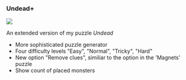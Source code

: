 ### Undead+
![](https://raw.githubusercontent.com/SteffenBauer/sgtpuzzles-extended/master/screenshots/undead_plus.png)

An extended version of my puzzle *Undead*

* More sophisticated puzzle generator
* Four difficulty levels "Easy", "Normal", "Tricky", "Hard"
* New option "Remove clues", similiar to the option in the 'Magnets' puzzle
* Show count of placed monsters

